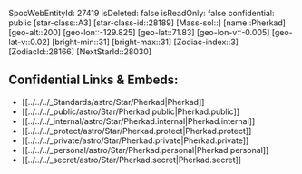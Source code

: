 ﻿---
location:
- 71.83
- 129.825
- 200
tags:
- astro/Star
type: Star
---

SpocWebEntityId: 27419
isDeleted: false
isReadOnly: false
confidential: public
[star-class::A3]
[star-class-id::28189]
[Mass-sol::]
[name::Pherkad]
[geo-alt::200]
[geo-lon::-129.825]
[geo-lat::71.83]
[geo-lon-v::-0.005]
[geo-lat-v::0.02]
[bright-min::31]
[bright-max::31]
[Zodiac-index::3]
[ZodiacId::28166]
[NextStarId::28030]



## Confidential Links & Embeds: 
- [[../../../_Standards/astro/Star/Pherkad|Pherkad]] 
- [[../../../_public/astro/Star/Pherkad.public|Pherkad.public]] 
- [[../../../_internal/astro/Star/Pherkad.internal|Pherkad.internal]] 
- [[../../../_protect/astro/Star/Pherkad.protect|Pherkad.protect]] 
- [[../../../_private/astro/Star/Pherkad.private|Pherkad.private]] 
- [[../../../_personal/astro/Star/Pherkad.personal|Pherkad.personal]] 
- [[../../../_secret/astro/Star/Pherkad.secret|Pherkad.secret]] 

